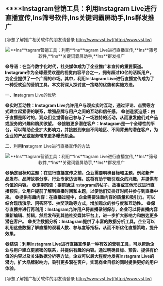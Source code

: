 ## ****Ins**tagram营销工具：利用**Ins**tagram Live进行直播宣传,**Ins**筛号软件,**Ins**关键词霸屏助手,**Ins**群发推广**

[😍想了解推广相关软件的朋友请登录 http://www.vst.tw](http://www.vst.tw)

 <center><img src="https://vst.tw/MP4/tuiguang/png/7.png" alt="**Ins**tagram营销工具：利用**Ins**tagram Live进行直播宣传,**Ins**筛号软件,**Ins**关键词霸屏助手,**Ins**群发推广"></center>

**😄导语：在当今数字化时代，社交媒体成为了企业推广和宣传的重要渠道。**Ins**tagram作为全球最受欢迎的视觉内容平台之一，拥有超过10亿的活跃用户，为企业提供了一个广阔的市场。其中，利用**Ins**tagram Live进行直播宣传成为了一种受欢迎的营销工具，本文将深入探讨这一策略的优势和实施方法。**

一、**Ins**tagram Live的优势

**😄实时互动性：**Ins**tagram Live允许用户与观众实时互动，通过评论、点赞等方式建立起紧密的联系，增强品牌与用户之间的互动和信任感。**
**😄创造紧迫感：由于直播是即时的，观众们会觉得自己参与了一场独特的活动，从而激发他们对产品或服务的兴趣和购买欲望。**
**😄接触更多潜在客户：**Ins**tagram是一个全球性的平台，可以帮助企业扩大影响力，并接触到来自不同地区、不同背景的潜在客户，为企业的产品或服务带来更多曝光机会。**

二、利用**Ins**tagram Live进行直播宣传的方法

 <center><img src="https://vst.tw/MP4/tuiguang/png/0.png" alt="**Ins**tagram营销工具：利用**Ins**tagram Live进行直播宣传,**Ins**筛号软件,**Ins**关键词霸屏助手,**Ins**群发推广"></center>

**😄确定目标和主题：在进行直播宣传之前，企业需要明确目标和主题，例如新产品发布、品牌故事分享、行业专家访谈等。这将有助于吸引观众的兴趣，并提供有价值的内容。**
**😄定期预告：提前通过**Ins**tagram的帖子、故事或其他形式进行直播预告，让用户提前了解到直播时间和主题，以便他们安排好时间并参与到直播中来。**
**😄提供有趣内容：在直播过程中，企业需要注重内容的质量和吸引力。可以结合现场演示、问答环节、抽奖活动等方式，增加观众的参与度和互动性。**
**😄保存直播并进行再利用：**Ins**tagram允许用户将直播录制保存，企业可以将直播内容重新编辑、剪辑，然后发布到其他社交媒体平台上，进一步扩大影响力和触达更多潜在客户。**
**😄关注数据分析：**Ins**tagram提供了丰富的数据分析工具，企业可以利用这些数据了解直播的观看人数、参与度等指标，从而不断优化直播策略，提升效果。**

**😄结语：利用**Ins**tagram Live进行直播宣传是一种有效的营销工具，可以帮助企业与用户建立更紧密的联系，并提供有趣的内容。通过明确目标、预告、提供有价值的内容以及关注数据分析等方法，企业可以最大程度地发挥**Ins**tagram Live的潜力，扩大品牌影响力，吸引更多潜在客户，实现商业目标的同时提供更好的用户体验。**

[😍想了解推广相关软件的朋友请登录 http://www.vst.tw](http://www.vst.tw)



